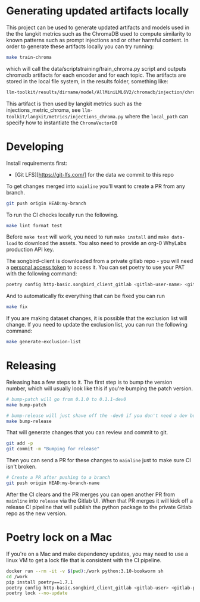 # Generating updated artifacts locally
This project can be used to generate updated artifacts and models used in the the langkit metrics such as the ChromaDB used to compute similarity to known patterns such as prompt injections and or other harmful content. In order to generate these artifacts locally you can try running:

```bash
make train-chroma
```

which will call the data/scriptstraining/train_chroma.py script and outputs chromadb artifacts for each encoder and for each topic. The artifacts are stored in the local file system, in the results folder, something like: 

```bash
llm-toolkit/results/dirname/model/AllMiniLML6V2/chromadb/injection/chroma.sqlite3
```

This artifact is then used by langkit metrics such as the injections_metric_chroma, see `llm-toolkit/langkit/metrics/injections_chroma.py` where the `local_path` can specify how to instantiate the `ChromaVectorDB`

# Developing

Install requirements first:

- [Git LFS][https://git-lfs.com/] for the data we commit to this repo

To get changes merged into `mainline` you'll want to create a PR from any branch.

```bash
git push origin HEAD:my-branch
```

To run the CI checks locally run the following.

```bash
make lint format test
```

Before `make test` will work, you need to run `make install` and `make data-load` to download the assets.
You also need to provide an org-0 WhyLabs production API key.

The songbird-client is downloaded from a private gitlab repo - you will need a
[personal access token](https://docs.gitlab.com/ee/user/profile/personal_access_tokens.html) to access it. You can set
poetry to use your PAT with the following command:

```bash
poetry config http-basic.songbird_client_gitlab <gitlab-user-name> <gitlab-pat>
```

And to automatically fix everything that can be fixed you can run

```bash
make fix
```

If you are making dataset changes, it is possible that the exclusion list will change. If you need to update the exclusion list, you can run the following command:

```bash
make generate-exclusion-list
```

# Releasing

Releasing has a few steps to it. The first step is to bump the version number, which will usually look like this if you're bumping the patch version.

```bash
# bump-patch will go from 0.1.0 to 0.1.1-dev0
make bump-patch

# bump-release will just shave off the -dev0 if you don't need a dev build
make bump-release
```

That will generate changes that you can review and commit to git.

```bash
git add -p
git commit -m "Bumping for release"
```

Then you can send a PR for these changes to `mainline` just to make sure CI isn't broken.

```bash
# Create a PR after pushing to a branch
git push origin HEAD:my-branch-name
```

After the CI clears and the PR merges you can open another PR from `mainline` into `release` via the Gitlab UI. When that PR merges it will
kick off a release CI pipeline that will publish the python package to the private Gitlab repo as the new version.

# Poetry lock on a Mac

If you're on a Mac and make dependency updates, you may need to use a linux VM to get a lock file that is consistent
with the CI pipeline. 

```bash
docker run --rm -it -v $(pwd):/work python:3.10-bookworm sh
cd /work
pip install poetry==1.7.1
poetry config http-basic.songbird_client_gitlab <gitlab-user> <gitlab-pat>>
poetry lock --no-update
```
